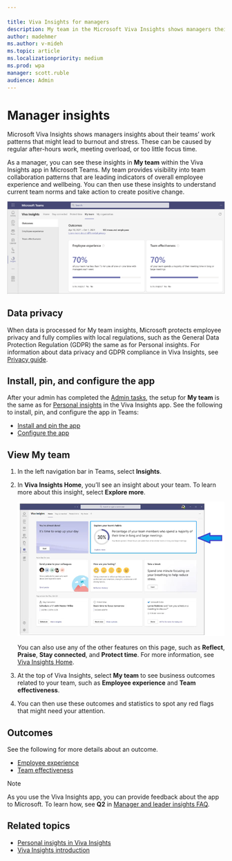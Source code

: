 ```yaml
---

title: Viva Insights for managers
description: My team in the Microsoft Viva Insights shows managers their team collaboration patterns
author: madehmer
ms.author: v-mideh
ms.topic: article
ms.localizationpriority: medium 
ms.prod: wpa
manager: scott.ruble
audience: Admin
---
```


# Manager insights

Microsoft Viva Insights shows managers insights about their teams’ work patterns that might lead to burnout and stress. These can be caused by regular after-hours work, meeting overload, or too little focus time.

As a manager, you can see these insights in **My team** within the Viva Insights app in Microsoft Teams. My team provides visibility into team collaboration patterns that are leading indicators of overall employee experience and wellbeing. You can then use these insights to understand current team norms and take action to create positive change.

![My team page](../images/wpa/use/viva-myteam.png)

## Data privacy

When data is processed for My team insights, Microsoft protects employee privacy and fully complies with local regulations, such as the General Data Protection Regulation (GDPR) the same as for Personal insights. For information about data privacy and GDPR compliance in Viva Insights, see [Privacy guide](../personal/teams/viva-teams-app-privacy.md).  

## Install, pin, and configure the app

After your admin has completed the [Admin tasks](../setup/ml-insights-setup.md), the setup for **My team** is the same as for [Personal insights](../personal/teams/viva-teams-app.md) in the Viva Insights app. See the following to install, pin, and configure the app in Teams:

* [Install and pin the app](../personal/teams/viva-teams-app-install.md)
* [Configure the app](../personal/teams/viva-teams-app-settings.md)

## View My team

1. In the left navigation bar in Teams, select **Insights**.
2. In **Viva Insights Home**, you’ll see an insight about your team. To learn more about this insight, select **Explore more**.

   ![Insights Home page.](../images/wpa/use/home-mgr.png)

   You can also use any of the other features on this page, such as **Reflect**, **Praise**, **Stay connected**, and **Protect time**. For more information, see [Viva Insights Home](/insights/viva-insights-home).

3. At the top of Viva Insights, select **My team** to see business outcomes related to your team, such as **Employee experience** and **Team effectiveness**.
4. You can then use these outcomes and statistics to spot any red flags that might need your attention.  

## Outcomes

See the following for more details about an outcome.

* [Employee experience](team-experience.md)
* [Team effectiveness](team-effectiveness.md)

>[!Note]
>As you use the Viva Insights app, you can provide feedback about the app to Microsoft. To learn how, see **Q2** in [Manager and leader insights FAQ](my-team-faq.md).

## Related topics

* [Personal insights in Viva Insights](/insights/teams-app)
* [Viva Insights introduction](viva-insights-intro.md)
